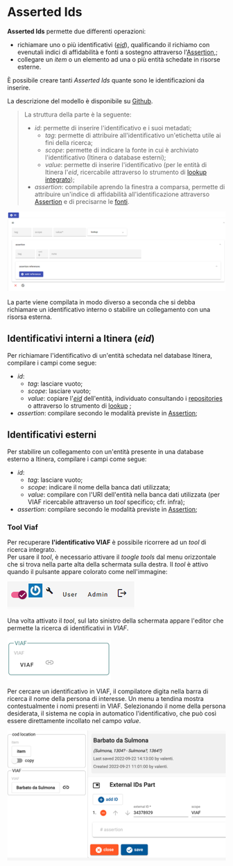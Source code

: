 # Asserted Ids
**Asserted Ids** permette due differenti operazioni:  
* richiamare uno o più identificativi ([_eid_](identifiers.md)), qualificando il richiamo con evenutali indici di affidabilità e fonti a sostegno attraverso l'[Assertion](Assertion_Brick.md),;  
* collegare un _item_ o un elemento ad una o più entità schedate in risorse esterne.

È possibile creare tanti _Asserted Ids_ quante sono le identificazioni da inserire.  

La descrizione del modello è disponibile su [Github](https://github.com/vedph/cadmus-general#externalidspart).  

> La struttura della parte è la seguente:  
> * _id_: permette di inserire l'identificativo e i suoi metadati;   
>    * _tag_: permette di attribuire all'identificativo un'etichetta utile ai fini della ricerca;  
>    * _scope_: permette di indicare la fonte in cui è archiviato l'identificativo (Itinera o database esterni);  
>    * _value_: permette di inserire l'identificativo (per le entità di Itinera l'_eid_, ricercabile attraverso lo strumento di [lookup integrato](lookup.md));  
> * _assertion_: compilabile aprendo la finestra a comparsa, permette di attribuire un'indice di affidabilità all'identificazione attraverso [Assertion](Assertion_Brick.md) e di precisarne le [fonti](Docref_Brick.md).  
  

![](https://github.com/petrarchsitinera/linee-guida/blob/e88adcfe6655f13f9f18f6aa7de232fe8d83907b/docs/assets/images/asserted_id.png)  

La parte viene compilata in modo diverso a seconda che si debba richiamare un identificativo interno o stabilire un collegamento con una risorsa esterna.  

## Identificativi interni a Itinera (_eid_)

Per richiamare l'identificativo di un'entità schedata nel database Itinera, compilare i campi come segue:

* _id_:
  * _tag_: lasciare vuoto;
  * _scope_: lasciare vuoto;    
  * _value_: copiare l'[_eid_]((identifiers.md)) dell'entità, individuato consultando i [repositories](repository.md) o attraverso lo strumento di [lookup](lookup.md) ;  
* _assertion_: compilare secondo le modalità previste in [Assertion](Assertion_Brick.md);  

## Identificativi esterni

Per stabilire un collegamento con un'entità presente in una database esterno a Itinera, compilare i campi come segue:  

* _id_:
  * _tag_: lasciare vuoto;
  * _scope_: indicare il nome della banca dati utilizzata;
  * _value_: compilare con l'URI dell'entità nella banca dati utilizzata (per VIAF ricercabile attraverso un _tool_ specifico; cfr. infra);  
* _assertion_: compilare secondo le modalità previste in [Assertion](Assertion_Brick.md);  

### Tool Viaf
Per recuperare **l'identificativo VIAF** è possibile ricorrere ad un _tool_ di ricerca integrato.  
Per usare il _tool_, è necessario attivare il _toogle tools_ dal menu orizzontale che si trova nella parte alta della schermata sulla destra. Il _tool_ è attivo quando il pulsante appare colorato come nell'immagine:  

![](https://github.com/petrarchsitinera/linee-guida/blob/e4de2f4f2dca13dcba7beae653a386470c141348/docs/assets/images/tools_on.png?raw=true)   

Una volta attivato il _tool_, sul lato sinistro della schermata appare l'editor che permette la ricerca di identificativi in _VIAF_.     

![](https://github.com/petrarchsitinera/linee-guida/blob/32a21f598ab1973e807dff0be492e94d155e5c4c/docs/assets/images/tool_viaf.png?raw=true)   

Per cercare un identificativo in VIAF, il compilatore digita nella barra di ricerca il nome della persona di interesse. Un menu a tendina mostra contestualmente i nomi presenti in VIAF. Selezionando il nome della persona desiderata, il sistema ne copia in automatico l'identificativo, che può così essere direttamente incollato nel campo _value_.     

![](https://github.com/petrarchsitinera/linee-guida/blob/7de26f57ea824e0286a03b47055b362667dfcc73/docs/assets/images/tool_viaf2.png?raw=true)


